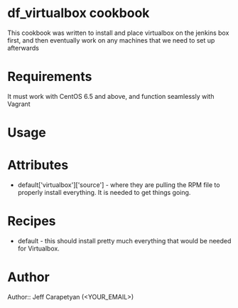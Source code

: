 # df_virtualbox cookbook
This cookbook was written to install and place virtualbox on the jenkins box first, and then eventually work on any machines that we need to set up afterwards
# Requirements
It must work with CentOS 6.5 and above, and function seamlessly with Vagrant
# Usage

# Attributes

* default['virtualbox']['source'] - where they are pulling the RPM file to properly install everything. It is needed to get things going.

# Recipes

* default - this should install pretty much everything that would be needed for Virtualbox.

# Author

Author:: Jeff Carapetyan (<YOUR_EMAIL>)
